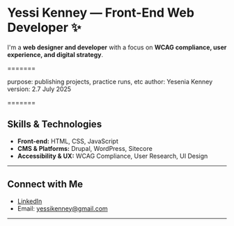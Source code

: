 # Yessi Kenney — Front-End Web Developer ✨

I'm a **web designer and developer** with a focus on **WCAG compliance, user experience, and digital strategy**.  

=======

purpose: publishing projects, practice runs, etc
author: Yesenia Kenney
version: 2.7 July 2025

=======

## Skills & Technologies  

- **Front-end:** HTML, CSS, JavaScript  
- **CMS & Platforms:** Drupal, WordPress, Sitecore  
- **Accessibility & UX:** WCAG Compliance, User Research, UI Design  

---

## Connect with Me  

- [LinkedIn](https://linkedin.com/in/yessirpk)  
- Email: <yessikenney@gmail.com>

---
